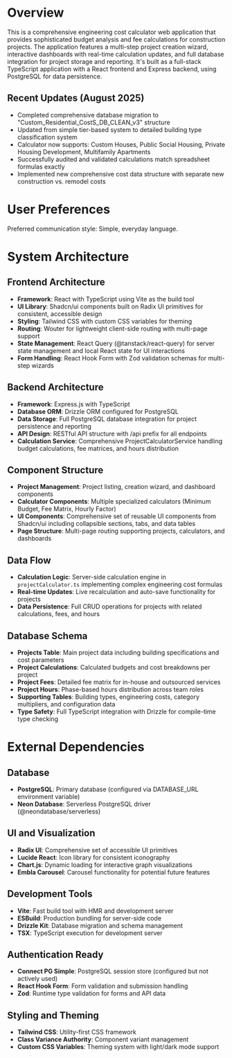 # Overview

This is a comprehensive engineering cost calculator web application that provides sophisticated budget analysis and fee calculations for construction projects. The application features a multi-step project creation wizard, interactive dashboards with real-time calculation updates, and full database integration for project storage and reporting. It's built as a full-stack TypeScript application with a React frontend and Express backend, using PostgreSQL for data persistence.

## Recent Updates (August 2025)
- Completed comprehensive database migration to "Custom_Residential_CostS_DB_CLEAN_v3" structure
- Updated from simple tier-based system to detailed building type classification system
- Calculator now supports: Custom Houses, Public Social Housing, Private Housing Development, Multifamily Apartments
- Successfully audited and validated calculations match spreadsheet formulas exactly
- Implemented new comprehensive cost data structure with separate new construction vs. remodel costs

# User Preferences

Preferred communication style: Simple, everyday language.

# System Architecture

## Frontend Architecture
- **Framework**: React with TypeScript using Vite as the build tool
- **UI Library**: Shadcn/ui components built on Radix UI primitives for consistent, accessible design
- **Styling**: Tailwind CSS with custom CSS variables for theming
- **Routing**: Wouter for lightweight client-side routing with multi-page support
- **State Management**: React Query (@tanstack/react-query) for server state management and local React state for UI interactions
- **Form Handling**: React Hook Form with Zod validation schemas for multi-step wizards

## Backend Architecture
- **Framework**: Express.js with TypeScript
- **Database ORM**: Drizzle ORM configured for PostgreSQL
- **Data Storage**: Full PostgreSQL database integration for project persistence and reporting
- **API Design**: RESTful API structure with /api prefix for all endpoints
- **Calculation Service**: Comprehensive ProjectCalculatorService handling budget calculations, fee matrices, and hours distribution

## Component Structure
- **Project Management**: Project listing, creation wizard, and dashboard components
- **Calculator Components**: Multiple specialized calculators (Minimum Budget, Fee Matrix, Hourly Factor)
- **UI Components**: Comprehensive set of reusable UI components from Shadcn/ui including collapsible sections, tabs, and data tables
- **Page Structure**: Multi-page routing supporting projects, calculators, and dashboards

## Data Flow
- **Calculation Logic**: Server-side calculation engine in `projectCalculator.ts` implementing complex engineering cost formulas
- **Real-time Updates**: Live recalculation and auto-save functionality for projects
- **Data Persistence**: Full CRUD operations for projects with related calculations, fees, and hours

## Database Schema
- **Projects Table**: Main project data including building specifications and cost parameters
- **Project Calculations**: Calculated budgets and cost breakdowns per project
- **Project Fees**: Detailed fee matrix for in-house and outsourced services
- **Project Hours**: Phase-based hours distribution across team roles
- **Supporting Tables**: Building types, engineering costs, category multipliers, and configuration data
- **Type Safety**: Full TypeScript integration with Drizzle for compile-time type checking

# External Dependencies

## Database
- **PostgreSQL**: Primary database (configured via DATABASE_URL environment variable)
- **Neon Database**: Serverless PostgreSQL driver (@neondatabase/serverless)

## UI and Visualization
- **Radix UI**: Comprehensive set of accessible UI primitives
- **Lucide React**: Icon library for consistent iconography
- **Chart.js**: Dynamic loading for interactive graph visualizations
- **Embla Carousel**: Carousel functionality for potential future features

## Development Tools
- **Vite**: Fast build tool with HMR and development server
- **ESBuild**: Production bundling for server-side code
- **Drizzle Kit**: Database migration and schema management
- **TSX**: TypeScript execution for development server

## Authentication Ready
- **Connect PG Simple**: PostgreSQL session store (configured but not actively used)
- **React Hook Form**: Form validation and submission handling
- **Zod**: Runtime type validation for forms and API data

## Styling and Theming
- **Tailwind CSS**: Utility-first CSS framework
- **Class Variance Authority**: Component variant management
- **Custom CSS Variables**: Theming system with light/dark mode support